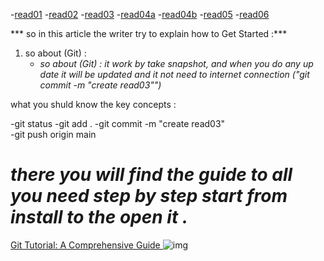-[read01](read01.md)
-[read02](read02.md)
-[read03](read03.md)
-[read04a](read04a.md)
-[read04b](read04b.md)
-[read05](read05.md)
-[read06](read06.md)

*** so in this article the writer try to explain how to Get Started :***
1. so about (Git) :
   - *so about (Git) : it work by take snapshot, and when     you do any up date it will be updated and it not             need to internet connection 
          ("git commit  -m "create read03"")*


what you shuld know the  key concepts :

-git status
-git add  . 
-git commit  -m "create read03"   
-git push origin main 





*there you will find the guide to all you need step by step start from install to the open it .*
===============

[Git Tutorial: A Comprehensive Guide
](https://blog.udemy.com/git-tutorial-a-comprehensive-guide/#2_1)
![img](https://blog.udemy.com/wp-content/uploads/2015/08/banner_GIT.jpg)


